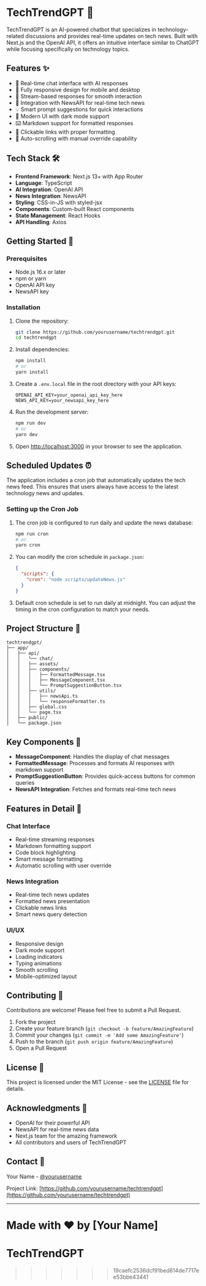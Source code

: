 # TechTrendGPT 🤖

TechTrendGPT is an AI-powered chatbot that specializes in technology-related discussions and provides real-time updates on tech news. Built with Next.js and the OpenAI API, it offers an intuitive interface similar to ChatGPT while focusing specifically on technology topics.

## Features ✨

- 💬 Real-time chat interface with AI responses
- 📱 Fully responsive design for mobile and desktop
- 🔄 Stream-based responses for smooth interaction
- 📰 Integration with NewsAPI for real-time tech news
- 💡 Smart prompt suggestions for quick interactions
- 🎨 Modern UI with dark mode support
- ⌨️ Markdown support for formatted responses
- 🔗 Clickable links with proper formatting
- 📜 Auto-scrolling with manual override capability

## Tech Stack 🛠️

- **Frontend Framework**: Next.js 13+ with App Router
- **Language**: TypeScript
- **AI Integration**: OpenAI API
- **News Integration**: NewsAPI
- **Styling**: CSS-in-JS with styled-jsx
- **Components**: Custom-built React components
- **State Management**: React Hooks
- **API Handling**: Axios

## Getting Started 🚀

### Prerequisites

- Node.js 16.x or later
- npm or yarn
- OpenAI API key
- NewsAPI key

### Installation

1. Clone the repository:
   ```bash
   git clone https://github.com/yourusername/techtrendgpt.git
   cd techtrendgpt
   ```

2. Install dependencies:
   ```bash
   npm install
   # or
   yarn install
   ```

3. Create a `.env.local` file in the root directory with your API keys:
   ```env
   OPENAI_API_KEY=your_openai_api_key_here
   NEWS_API_KEY=your_newsapi_key_here
   ```

4. Run the development server:
   ```bash
   npm run dev
   # or
   yarn dev
   ```

5. Open [http://localhost:3000](http://localhost:3000) in your browser to see the application.

## Scheduled Updates ⏰

The application includes a cron job that automatically updates the tech news feed. This ensures that users always have access to the latest technology news and updates.

### Setting up the Cron Job

1. The cron job is configured to run daily and update the news database:
   ```bash
   npm run cron
   # or
   yarn cron
   ```

2. You can modify the cron schedule in `package.json`:
   ```json
   {
     "scripts": {
       "cron": "node scripts/updateNews.js"
     }
   }
   ```

3. Default cron schedule is set to run daily at midnight. You can adjust the timing in the cron configuration to match your needs.

## Project Structure 📁

```
techtrendgpt/
├── app/
│   ├── api/
│   │   └── chat/
│   │   ├── assets/
│   │   ├── components/
│   │   │   ├── FormattedMessage.tsx
│   │   │   ├── MessageComponent.tsx
│   │   │   └── PromptSuggestionButton.tsx
│   │   ├── utils/
│   │   │   ├── newsApi.ts
│   │   │   └── responseFormatter.ts
│   │   ├── global.css
│   │   └── page.tsx
│   ├── public/
│   └── package.json
```

## Key Components 🔑

- **MessageComponent**: Handles the display of chat messages
- **FormattedMessage**: Processes and formats AI responses with markdown support
- **PromptSuggestionButton**: Provides quick-access buttons for common queries
- **NewsAPI Integration**: Fetches and formats real-time tech news

## Features in Detail 📝

### Chat Interface
- Real-time streaming responses
- Markdown formatting support
- Code block highlighting
- Smart message formatting
- Automatic scrolling with user override

### News Integration
- Real-time tech news updates
- Formatted news presentation
- Clickable news links
- Smart news query detection

### UI/UX
- Responsive design
- Dark mode support
- Loading indicators
- Typing animations
- Smooth scrolling
- Mobile-optimized layout

## Contributing 🤝

Contributions are welcome! Please feel free to submit a Pull Request.

1. Fork the project
2. Create your feature branch (`git checkout -b feature/AmazingFeature`)
3. Commit your changes (`git commit -m 'Add some AmazingFeature'`)
4. Push to the branch (`git push origin feature/AmazingFeature`)
5. Open a Pull Request

## License 📄

This project is licensed under the MIT License - see the [LICENSE](LICENSE) file for details.

## Acknowledgments 🙏

- OpenAI for their powerful API
- NewsAPI for real-time news data
- Next.js team for the amazing framework
- All contributors and users of TechTrendGPT

## Contact 📧

Your Name - [@yourusername](https://twitter.com/yourusername)

Project Link: [https://github.com/yourusername/techtrendgpt](https://github.com/yourusername/techtrendgpt)

---

Made with ❤️ by [Your Name]
=======
# TechTrendGPT
>>>>>>> 19caefc2536dcf91bed814de7717ee53bbe43441
